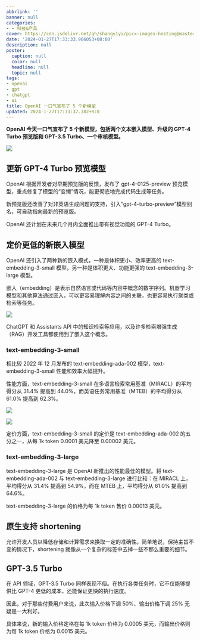 ```yaml
---
abbrlink: ''
banner: null
categories:
- - 科技&产品
cover: https://cdn.jsdelivr.net/gh/shangy1yi/picx-images-hosting@master/image.3kleey4o3yg0.webp
date: '2024-01-27T17:33:33.906053+08:00'
description: null
poster:
  caption: null
  color: null
  headline: null
  topic: null
tags:
- openai
- gpt
- chatgpt
- ai
title: OpenAI 一口气宣布了 5 个新模型
updated: 2024-1-27T17:33:37.382+8:0
---
```

**OpenAI 今天一口气宣布了 5 个新模型，包括两个文本嵌入模型、升级的 GPT-4 Turbo 预览版和 GPT-3.5 Turbo、一个审核模型。**

![](https://cdn.jsdelivr.net/gh/shangy1yi/picx-images-hosting@master/image.3kleey4o3yg0.webp)

## 更新 GPT-4 Turbo 预览模型

OpenAI 根据开发者对早期预览版的反馈，发布了 gpt-4-0125-preview 预览模型，重点修复了模型的“变懒”情况，能更彻底地完成代码生成等任务。

新预览版还改善了对非英语生成问题的支持，引入“gpt-4-turbo-preview”模型别名，可自动指向最新的预览版。

OpenAI 还计划在未来几个月内全面推出带有视觉功能的 GPT-4 Turbo。

## 定价更低的新嵌入模型

OpenAI 还引入了两种新的嵌入模式，一种是体积更小、效率更高的 text-embedding-3-small 模型，另一种是体积更大、功能更强的 text-embedding-3-large 模型。

嵌入（embedding）是表示自然语言或代码等内容中概念的数字序列。机器学习模型和其他算法通过嵌入，可以更容易理解内容之间的关联，也更容易执行聚类或检索等任务。

![](https://cdn.jsdelivr.net/gh/shangy1yi/picx-images-hosting@master/image.2fv2oikwngcg.webp)

ChatGPT 和 Assistants API 中的知识检索等应用，以及许多检索增强生成（RAG）开发工具都使用到了嵌入这个概念。

### text-embedding-3-small

相比较 2022 年 12 月发布的 text-embedding-ada-002 模型，text-embedding-3-small 性能和效率大幅提升。

性能方面，text-embedding-3-small 在多语言检索常用基准（MIRACL）的平均得分从 31.4% 提高到 44.0%，而英语任务常用基准（MTEB）的平均得分从 61.0% 提高到 62.3%。

![](https://cdn.jsdelivr.net/gh/shangy1yi/picx-images-hosting@master/image.7jant594meo0.webp)

![](https://cdn.jsdelivr.net/gh/shangy1yi/picx-images-hosting@master/image.3uq7jl5pkva0.webp)

定价方面，text-embedding-3-small 的定价是 text-embedding-ada-002 的五分之一，从每 1k token 0.0001 美元降至 0.00002 美元。

### text-embedding-3-large

text-embedding-3-large 是 OpenAI 新推出的性能最佳的模型。将 text-embedding-ada-002 与 text-embedding-3-large 进行比较：在 MIRACL 上，平均得分从 31.4% 提高到 54.9%，而在 MTEB 上，平均得分从 61.0% 提高到 64.6%。

text-embedding-3-large 的价格为每 1k token 售价 0.00013 美元。

## 原生支持 shortening

允许开发人员以降低存储和计算需求来换取一定的准确性。简单地说，保持主旨不变的情况下，shortening 就像从一个复杂的标签中去掉一些不那么重要的细节。

## GPT-3.5 Turbo

在 API 领域，GPT-3.5 Turbo 同样表现不俗。在执行各类任务时，它不仅能够提供比 GPT-4 更低的成本，还能保证更快的执行速度。

因此，对于那些付费用户来说，此次输入价格下调 50%、输出价格下调 25% 无疑是一大利好。

具体来说，新的输入价格定格在每 1k token 价格为 0.0005 美元，而输出价格则为每 1k token 价格为 0.0015 美元。

